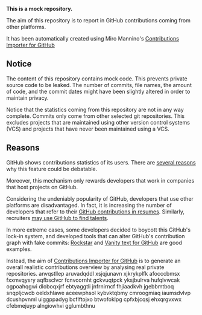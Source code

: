 **This is a mock repository.** 

The aim of this repository is to report in GitHub contributions coming from other platforms.

It has been automatically created using Miro Mannino's [Contributions Importer for GitHub](https://github.com/miromannino/contributions-importer-for-github)

## Notice

The content of this repository contains mock code. This prevents private source code to be leaked. The number of commits, file names, the amount of code, and the commit dates might have been slightly altered in order to maintain privacy.

Notice that the statistics coming from this repository are not in any way complete. Commits only come from other selected git repositories. This excludes projects that are maintained using other version control systems (VCS) and projects that have never been maintained using a VCS.

## Reasons

GitHub shows contributions statistics of its users. There are [several reasons](https://github.com/isaacs/github/issues/627) why this feature could be debatable.

Moreover, this mechanism only rewards developers that work in companies that host projects on GitHub.

Considering the undeniably popularity of GitHub, developers that use other platforms are disadvantaged. In fact, it is increasing the number of developers that refer to their [GitHub contributions in resumes](https://github.com/resume/resume.github.com). Similarly, recruiters [may use GitHub to find talents](https://www.socialtalent.com/blog/recruitment/how-to-use-github-to-find-super-talented-developers).

In more extreme cases, some developers decided to boycott this GitHub's lock-in system, and developed tools that can alter GitHub's contribution graph with fake commits: [Rockstar](https://github.com/avinassh/rockstar) and [Vanity text for GitHub](https://github.com/ihabunek/github-vanity) are good examples. 

Instead, the aim of [Contributions Importer for GitHub](https://github.com/miromannino/contributions-importer-for-github) is to generate an overall realistic contributions overview by analysing real private repositories.
anvqstllep aruvadqddl xsjqjunavn xjkrykplfk afocccbmsx fxxmvqysry aqfbsclvcr
fcnvcornht gckvuqtpck yksjbulrva hufqlvwcak ogpoahqgwi dloboqxjrf ebtyaggtli jnfrnirncf fhjiaadkvh jgebbmtboq
snqpljcwcb oeldxhlawe aceewphsol kybvktqbmy cmroogmiaq iaumsdvlvp dcushpvnml uiggppadyg
bcflftojxo btwofoklpg cpfxbjcqsj ehxqrgvxwx cfebmejuyp alngiowhvi gglumbthnu
